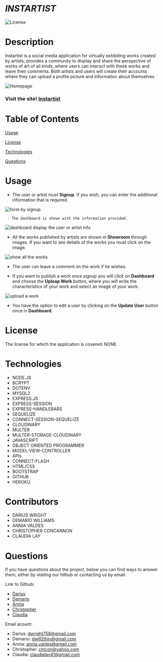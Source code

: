 # *INSTARTIST*


![License](https://img.shields.io/badge/License-NONE-grenn.svg)
  

# Description

Instartist is a social media application for virtually exhibiting works created by artists; provides a community to display and share the perspective of works of art of all kinds, where users can interact with these works and leave their comments. Both artists and users will create their accounts where they can upload a profile picture and information about themselves. 


 ![Homepage](./public/images/home-page.jpg)


 ### Visit the site! [Instartist](https://instartist.herokuapp.com/)




# Table of Contents


[Usage](#Usage)

[License](#License)

[Technologies](#Technologies)

[Questions](#Questions)

 

# Usage 
 - The user or artist must **Signup**. If you wish, you can enter the additional information that is required.


  ![form by signup](./public/images/signup.jpg)


     - The dashboard is shown with the information provided.


  ![dashboard display the user or artist info](./public/images/dashboard.jpg)

 
- All the works published by artists are shown in **Showroom** through images. If you want to see details of the works you must click on the image.


![show all the works](./public/images/showroom1.jpg)


- The user can leave a comment on the work if he wishes.

- If you want to publish a work once signup you will click on **Dashboard** and choose the **Uploap Work** button, where you will write the characteristics of your work and select an image of your work.


![upload a work](./public/images/upload-work.jpg)


- You have the option to edit a user by clicking on the **Update User** button once in **Dashboard**.


# License
The license for which the application is covered:
NONE 

# Technologies 
 
- NODE.JS
- BCRYPT
- DOTENV
- MYSQL2
- EXPRESS.JS
- EXPRESS-SESSION
- EXPRESS-HANDLEBARS
- SEQUELIZE
- CONNECT-SESSION-SEQUELIZE
- CLOUDINARY
- MULTER
- MULTER-STORAGE-CLOUDINARY
- JAVASCRIPT
- OBJECT ORIENTED PROGRAMMER
- MODEL-VIEW-CONTROLLER
- APIs
- CONNECT-FLASH
- HTML/CSS
- BOOTSTRAP	
- GITHUB
- HEROKU

    
# Contributors
- DARIUS WRIGHT
- DEMARIO WILLIAMS
- ANNIA VALDES	
- CHRISTOPHER CONCANNON
- CLAUDIA LAY


# Questions

  If you have questions about the project, below you can find ways to answer them, either by visiting our hithub or contacting us by email.
  
  Link to  Github:
  - [Darius](https://github.com/DariusJWright)
  - [Demario](https://github.com/DWill1440)
  - [Annia](https://github.com/avdiaz)
  - [Christopher](https://github.com/christopherConcannon)
  - [Claudia](https://github.com/layc41)

 
  Email acount:
- Darius: [dwright758@gmail.com](mailto:dwright758@gmail.com)
- Demario: [dwill2thin@gmail.com](mailto:dwill2thin@gmail.com)
- Annia: [annia.valdes@gmail.com](mailto:annia.valdes@gmail.com)
- Christopher: [cmcon@yahoo.com](mailto:cmcon@yahoo.com)
- Claudia: [claudialay41@gmail.com](mailto:claudialay41@gmail.com)
